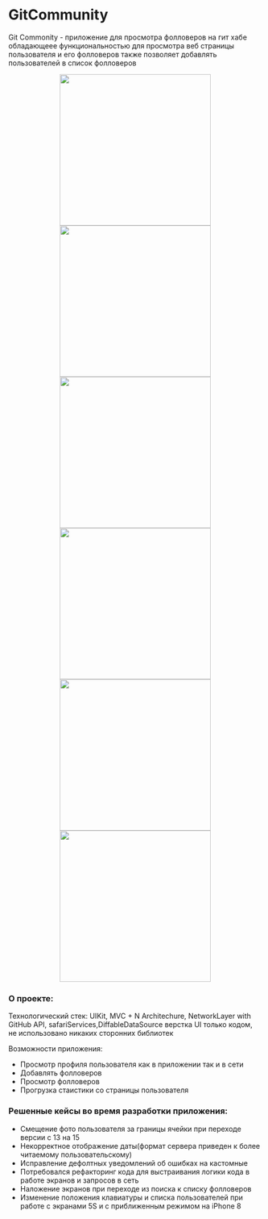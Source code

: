 # GitCommunity
Git Commonity - приложение для просмотра фолловеров на гит хабе обладающеее функциональностью для просмотра веб страницы пользователя
и его фолловеров также позволяет добавлять пользователей в список фолловеров
<div align="center">
<img src="https://github.com/Maximercurius/GitCommunity/blob/main/Screen%20Shots/GCFollowers%201.png" width="300px"/>
<img src="https://github.com/Maximercurius/GitCommunity/blob/main/Screen%20Shots/GCFollowers%202.png" width="300px"/>
<img src="https://github.com/Maximercurius/GitCommunity/blob/main/Screen%20Shots/GCFollowers%203.png" width="300px"/>
<img src="https://github.com/Maximercurius/GitCommunity/blob/main/Screen%20Shots/GC%20Followers%204.png" width="300px"/>
<img src="https://github.com/Maximercurius/GitCommunity/blob/main/Screen%20Shots/GC%20Followers%205.png" width="300px"/>
<img src="https://github.com/Maximercurius/GitCommunity/blob/main/Screen%20Shots/GC%20Followers%205.png" width="300px"/>  
</div>

### О проекте:
Технологический стек: UIKit, MVC + N Architechure, NetworkLayer with GitHub API, safariServices,DiffableDataSource 
верстка UI только кодом, не использовано никаких сторонних библиотек

Возможности приложения:
- Просмотр профиля пользователя как в приложении так и в сети
- Добавлять фолловеров
- Просмотр фолловеров
- Прогрузка стаистики со страницы пользователя

### Решенные кейсы во время разработки приложения:
- Смещение фото пользователя за границы ячейки при переходе версии с 13 на 15
- Некорректное отображение даты(формат сервера приведен к более читаемому пользовательскому)
- Исправление дефолтных уведомлений об ошибках на кастомные
- Потребовался рефакторинг кода для выстраивания логики кода в работе экранов и запросов в сеть
- Наложение экранов при переходе из поиска к списку фолловеров
- Изменение положения клавиатуры и списка пользователей при работе с экранами 5S и с приближенным режимом на iPhone 8
